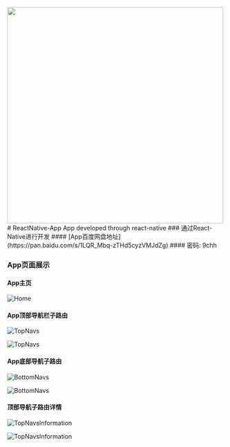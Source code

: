 <img src="http://7xqoji.com1.z0.glb.clouddn.com/mytest.jpg" width="500" hegiht="313" align=center />
# ReactNative-App
App developed through react-native
### 通过React-Native进行开发
#### [App百度网盘地址](https://pan.baidu.com/s/1LQR_Mbq-zTHd5cyzVMJdZg) 
#### 密码: 9chh

### App页面展示

#### App主页

![Home](http://p7ik6bm59.bkt.clouddn.com/856348822.jpg)

#### App顶部导航栏子路由

![TopNavs](http://p7ik6bm59.bkt.clouddn.com/2022658979.jpg)

![TopNavs](http://p7ik6bm59.bkt.clouddn.com/357522919.jpg)

#### App底部导航子路由

![BottomNavs](http://p7ik6bm59.bkt.clouddn.com/1112890189.jpg)

![BottomNavs](http://p7ik6bm59.bkt.clouddn.com/1124056954.jpg)
#### 顶部导航子路由详情

![TopNavsInformation](http://p7ik6bm59.bkt.clouddn.com/417077201.jpg)

![TopNavsInformation](http://p7ik6bm59.bkt.clouddn.com/1647054350.jpg)
